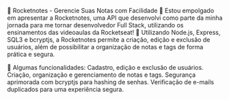 🌟 Rocketnotes - Gerencie Suas Notas com Facilidade 🌟
Estou empolgado em apresentar a Rocketnotes, uma API que desenvolvi como parte da minha jornada para me tornar desenvolvedor Full Stack, utilizando os ensinamentos das videoaulas da Rocketseat! 🚀
Utilizando Node.js, Express, SQL3 e bcryptjs, a Rocketnotes permite a criação, edição e exclusão de usuários, além de possibilitar a organização de notas e tags de forma prática e segura.

📌 Algumas funcionalidades:
Cadastro, edição e exclusão de usuários.
Criação, organização e gerenciamento de notas e tags.
Segurança aprimorada com bcryptjs para hashing de senhas.
Verificação de e-mails duplicados para uma experiência segura.
